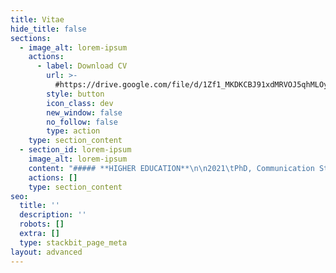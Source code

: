 ```yaml
---
title: Vitae
hide_title: false
sections:
  - image_alt: lorem-ipsum
    actions:
      - label: Download CV
        url: >-
          #https://drive.google.com/file/d/1Zf1_MKDKCBJ91xdMRVOJ5qhMLOyDjHMx/view?usp=sharing
        style: button
        icon_class: dev
        new_window: false
        no_follow: false
        type: action
    type: section_content
  - section_id: lorem-ipsum
    image_alt: lorem-ipsum
    content: "##### **HIGHER EDUCATION**\n\n2021\tPhD, Communication Studies, University of Iowa\r\nDissertation: “Understanding the Early Television Cartoon”\r\nDirectors: Timothy Havens and Thomas Lamarre (University of Chicago)\r\nCommittee members: Kembrew McLeod, Christopher Goetz, Laura Rigal\r\nStatus: Dissertation completed and accepted; graduation in May.\n\n2011\tMA, Media, Culture, and Communication, New York University\r\nThesis: “The Mediated Meme: Form and Change in Viral Media Culture”\n\n2002\tBA, Philosophy, Reed College\r\nThesis: “Analyzing the Conscious-Physical Link: On Chalmers’ Theory”\n\n##### **TEACHING EXPERIENCE**\n\n*Instructor, University of Iowa*\n\n2016\tTelevision Criticism\n\n2012-13\tMedia, Advertising, and Society (two terms)\n\n*Teaching Assistant, University of Iowa*\n\n2017\tMedia, Music, and Culture\n\n2014-15\tCore Concepts in Communication Studies (two terms)\n\n2014-17\tCommunication Theory in Everyday Life (three terms)\n\n2013-16\tThe Art of Persuading Others (two terms)\n\n*Adjunct Instructor, Mercy College (NY)*\n\n2011\tMedia in America\n\nGrader, New York University\n\n2010\tAdvertising and Society\n\n*Assistant Teacher, Public School 9, Brooklyn, NY*\n\n2009-10\tReading and math, first grade classroom, through federal America Reads / America Counts program\n\n##### **PUBLICATIONS**\n\n2022\t“United States Studio Animation after 1950 – TV.” Entry in Encyclopedia of Animation Studies. Edited by Eric Herhuth and Annabelle Honess Roe. Bloomsbury. Entry invited for forthcoming volume.\n\n2021\tHanna and Barbera: Conversations. Co-editing interview collection with Kevin Sandler. University Press of Mississippi. Securing permissions and preparing manuscript for forthcoming volume.\n\n2021\t“Saturday Morning Trojan Mouse: The Origins of the Creative-Driven Television Cartoon.” With Lev Cantoral. In Animated Mischief: Thirty Years of Cartoon Subversiveness, 1988-2018, edited by Brian Duchaney and David Silverman. McFarland & Company. Chapter revised, awaiting final comments, for forthcoming volume.\n\n2021\t“A Cultural History of the Digital Present,” book review of Kenneth Cmiel and John Durham Peters, Promiscuous Knowledge: Information, Image, and Other Truth Games in History (2020). Journal of Communication Inquiry. Review undergoing peer review and copy editing in advance of publication in forthcoming issue.\n\n2019\t“Children’s Television Programming.” Entry in The Sage International Encyclopedia of Mass Media and Society. Edited by Debra L. Merskin. Sage.\n\n2010\t“Cel Animation.” Online wiki article. Dead Media Archive.\n\n2010\t“Textual Closure (Formal).” Online wiki article. Dead Media Archive.\n\n##### **AWARDS AND FELLOWSHIPS**\n\n2020\tSociety for Animation Studies COVID-19 Stimulus Fund Award, with Kevin Sandler, Society for Animation Studies\n\n2020\tGraduate College Summer Fellowship, Graduate College, University of Iowa\n\n2016-17\tDepartment of Communication Studies Dissertation Award, University of Iowa\n\n2016-17\tGraduate Student Senate (GSS) travel awards, University of Iowa (two years)\n\n2013-17\tDepartment of Communication Studies Harshbarger conference presentation travel awards, University of Iowa (five years)\n\n2010\tInformal recognition of teaching (glass apple), Mrs. Ingrid Marshall, PS 9, Brooklyn, NY\n\n2008-09\tAmsterdam Merit Scholarship, University of Amsterdam\n\n2007-08\tNolte-Miller Scholarship, University of Minnesota\n\n1999-02\tTuition scholarships, Reed College (three years)\n\n##### **CONFERENCE PRESENTATIONS**\n\n2021\t“Principles of the Television Cartoon, or Illustrated Radio,” Society for Animation Studies annual conference, New Orleans, LA (accepted)\n\n2017\t“Comics Origin Stories: Histories of the Present,” International Communication Association annual conference, San Diego, CA\n\n2017\t“Historically Innovative Techniques of Animation,” Popular Culture Association annual conference, San Diego, CA. Organized and chaired panel of four papers\n\n2017\t“Quick and Dirty? The World Wide Web of Pornography,” Popular Culture Association annual conference, San Diego, CA\n\n2017\t“Sonorous Animation: Dave Fleischer’s Method of Marking Films for Producing Sound Effects,” Popular Culture Association annual conference, San Diego, CA. Read paper for absent colleague, Jeff Shuter\n\n2017\t“Notes for a Text/Genre/Media Communication Model,” Midwest Winter Workshop graduate conference, University of Iowa\n\n2016\t“The Origin of Adult Swim’s ‘Minimal’ Animation,” Society for Animation Studies annual conference, Singapore\n\n2016\t“The Film Short, Long Forgotten, Has in Fact Never Left,” Jakobsen Graduate Conference, Iowa City, IA\n\n2015\t“Digital Video Codecs: The New Suspension of Disbelief,” Society for Cinema and Media Studies annual conference, Montréal, Canada\n\n2014\t“Genre, Identity, and Culture: Cinema and Contemporary Sociality,” Midwest Winter Workshop graduate conference, University of Illinois at Urbana-Champaign\n\n2010\t“Selective Appropriation as Intertextual Innovation in The Simpsons,” Comparative Literary and Cultural Studies Graduate Conference, Stony Brook University\n\n##### **GUEST LECTURES**\n\n2021\t“Understanding the Early Television Cartoon,” invited talk for department colloquium, Communication Studies and Cinematic Arts, University of Iowa, currently preparing\n\n2016\t“What Do Pictures Do? Implications for Visual Rhetoric,” The Art of Persuading Others, University of Iowa\n\n2015\t“Living in an Online World: Teenage Culture on the Viral Internet,” Core Concepts in Communication Studies, University of Iowa\n\n2014-8\t“The Kardashians, the Robertsons, and Celebrity Family Cultures,” Communication Theory in Everyday Life, University of Iowa, delivered in four consecutive years.\r\nEdited version available at https://www.youtube.com/watch?v=bt69InGd3dk\n\n##### **TEACHING AND RESEARCH INTERESTS**\n\nThe television cartoon, animation, media theory, media history, genre, technology studies, sound studies, philosophy, gender, communication, culture, media literacy\n\n##### **OTHER EDUCATION**\n\n2008-9\tGraduate coursework, Media Studies, Universiteit van Amsterdam\n\n2006-8\tUndergraduate coursework, Film and Cultural Studies, University of Minnesota\n\n##### **RESEARCH EXPERIENCE**\n\n2017\tDissertation interview research study, Los Angeles, CA. Interviewed 29 animation industry professionals and animation scholars. Applied for and received IRB approval.\n\n##### **CERTIFICATIONS**\n\n2021\tUniversity of Iowa Center for the Integration of Teaching and Learning (CIRTL), Associate Level Certification (expected May 2021). To be awarded after completion of three semesters of CIRTL teaching observations, workshop attendance, completion of graduate Rhetoric course Topics in Teaching & Professional Development, and approval of upcoming Teaching as Research (TAR) project, “Structuring Classroom Learning Communities.”\n\n##### **SERVICE**\n\n2020-pr.\tOrganizer, Media Studies Publishing Pipeline. Graduate student journal article writing group, University of Iowa\n\n2019\tAssistant, Samuel J. Becker Memorial Conference. Department of Communication Studies, University of Iowa\n\n2018-20\tBoard member, Journal of Communication Inquiry. Advisory Board (two years)\n\n2017-18\tRespondent, department job candidate talks, assistant professor and associate professor positions. Department of Communication Studies, University of Iowa\n\n2016-18\tGraduate student representative, Graduate Student Advisory Committee. Department of Communication Studies, University of Iowa (two years)\n\n2016-17\tTreasurer and board member, EPX Studio. Co-planned EPXCON video game and animation conference, and coordinated budget and payments\n\n2015-19\tMentor for four incoming Media Studies PhD students in Communication Studies. Department of Communication Studies, University of Iowa (Gavin Feller, Bailey Kelley, Alexander Koch, Brandon McCasland)\n\n2015\tChaperone for 7 UI undergraduate students on trip to tour animation and gaming studios. With animator Peter Chanthanakone. San Francisco, CA.\n\n2009-10\tGraduate student representative, Graduate Student Organization. Department of Media, Culture, and Communication, New York University\n\n2000-01\tStudent board member, Technology Policy Committee. Computing and Information Services, Reed College\n\n##### **PROFESSIONAL AND ACADEMIC DEVELOPMENT**\n\n2020\tParticipant, Grant Writing Seminar for Graduate Students. Workshop series Graduate College, University of Iowa\n\n2019\tParticipant, Mindfulness-Based Stress Reduction course. Mindfulness Programs, University of Iowa Hospitals and Clinics, University of Iowa\n\n2019\tParticipant, Managing the Market – Job Docs. Workshop series for preparing job application documents, Graduate College, University of Iowa\n\n2018\tEnrolled student, Writing for Learned Journals. Publication preparation seminar, Graduate College, University of Iowa\n\n2017\tPaper evaluator, Jakobsen Graduate Conference. University of Iowa\n\n2016-pr.\tParticipant, graduate student Critical Theory Reading Group. University of Iowa\n\n2014-16\tOrganizer, graduate student Philosophy Reading Group. University of Iowa\n\n2013-pr.\tRegular participant, Project on Rhetoric of Inquiry (POROI), faculty pre-publication workshop series. Obermann Center, University of Iowa\n\n##### **MEDIA PRODUCTION EXPERIENCE**\n\n2017-pr.\tWebsite producer. tylersolonwilliams.com. Currently creating professional web site with information technology professional Moneer Rifai.\n\n2015-pr. Animator, filmmaker, graphic designer, sketch artist. At Iowa, completed Introduction to Animation, animation production course with Peter Chanthanakone, University of Iowa. Created and edited animated/live action student film, using Autodesk Maya. Completed prerequisite coursework in Basic Drawing, a traditional figure drawing course using a variety of subjects, papers, and pencils, and Graphic Design I, a digital design course using Adobe Illustrator and Photoshop.\n\n2014-pr.\tGuest lecturer, video producer, video editor. “The Kardashians, the Robertsons, and Celebrity Family Cultures,” University of Iowa course guest lecture. Produced recording with assistance of media professional Peder Goodman.\n\n2008-pr.\tLive-action film director and producer. I have completed two student films with live action footage. The most recent is my Iowa student film, “Good Vibrations: Metamorphosis.” The first was for Filmmaking International, CREA video production course with Ellen Verhoeff, Universiteit van Amsterdam. Filmed live action student films with multiple actors, edited footage, exhibited film for campus screenings.\n\n1998-99\tRadio DJ. Hosted a radio show on college radio station KRRC, Reed College. Primarily played jazz and hip hop on CD and vinyl.\n\n##### **PROFESSIONAL POSITIONS**\n\n2017-pr.\tAcademic writing tutor, University of Iowa Writing Center. Notable accomplishment: Proofread three UI nursing dissertations in APA style, for Nadia Sabbagh Steinberg, Rebecca Dickinson, and Miyeon Kim.\n\n2016-19\tJunior and senior editor and proofreader, ProofreadingPal Proofreading / Editing Services. Level 1 proofreader, level 2 Proofreader, and customer service representative. Notable accomplishment: Proofread over 300,000 total words in over 200 documents in all major writing styles.\n\n2012\tTechnical support supervisor, New York University. Information Technology office, New York, NY\n\n2006-07\tLevel 2 support technician, UnitedHealth Group. Plymouth, MN\n\n2003-04\tLevel 1 customer service representative, level 3 customer service representative, Vesta Corporation. Portland, OR\n\n1999-02\tDesktop support technician, Reed College. Portland, OR\n\n##### **SOFTWARE SKILLS**\n\nAdobe Creative Cloud software suite: Acrobat PDF editor, Animate vector animation creator, Audition audio editor, Illustrator Photoshop raster-grapics editor, Premiere Pro video editor.\n\nBlackboard Learn, Instructure Canvas, learning management systems\n\nGoogle Workspace / Suite, productivity software suite\n\nMicrosoft Office and Office 365, productivity software suites\n\nMicrosoft Windows 10, Apple macOS 11, Google Chrome OS, operating systems\n\nNintendo Switch and Sony PlayStation 4, gaming systems\n\nInformation technology (IT) technical support professional experience, 1999-present. Facility with software and hardware use and troubleshooting.\n\n##### **LANGUAGES**\n\nFrench, professional working proficiency\n\nGerman, limited working proficiency\n\nChinese, elementary proficiency\n\n##### **REFERENCES**\n\nTimothy Havens\r\nDissertation co-chair, Professor\r\nDepartment of Communication Studies\r\nUniversity of Iowa\r\n105C Becker Communication Studies Building\r\nIowa City, IA 52242\r\nOffice: 319-335-0580\r\ntimothy-havens@uiowa.edu\n\nThomas Lamarre\r\nDissertation co-chair, Professor\r\nDepartment of Cinema and Media Studies\r\nUniversity of Chicago\r\nClassics 304\r\n1010 E. 59th Street\r\nChicago, IL 60637\r\ntlamarre@uchicago.edu\n\nKembrew McLeod\r\nProfessor, Department Chair\r\nDepartment of Communication Studies\r\nUniversity of Iowa\r\n105C Becker Communication Studies Building\r\nIowa City, IA 52242\r\nOffice: 319-353-2259\r\nkembrew-mcleod@uiowa.edu\n\nChristopher Goetz\r\nAssistant Professor\r\nDepartment of Cinematic Arts\r\nUniversity of Iowa\r\n105 Becker Communication Studies Building\r\nIowa City, Iowa 52242\r\nOffice: 319-335-0325\r\nchristopher-goetz@uiowa.edu\n"
    actions: []
    type: section_content
seo:
  title: ''
  description: ''
  robots: []
  extra: []
  type: stackbit_page_meta
layout: advanced
---
```

